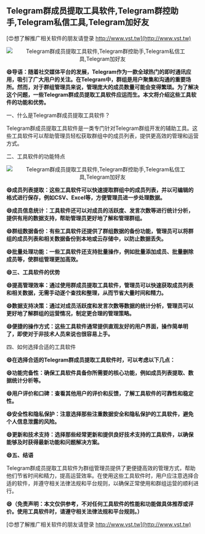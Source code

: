 ## **Telegram群成员提取工具软件,Telegram群控助手,Telegram私信工具,Telegram加好友**

[😍想了解推广相关软件的朋友请登录 http://www.vst.tw](http://www.vst.tw)

 <center><img src="https://vst.tw/MP4/tuiguang/png/7.png" alt="Telegram群成员提取工具软件,Telegram群控助手,Telegram私信工具,Telegram加好友"></center>

**😄导语：随着社交媒体平台的发展，Telegram作为一款全球热门的即时通讯应用，吸引了广大用户的关注。在Telegram中，群组是用户聚集和沟通的重要场所。然而，对于群组管理员来说，管理庞大的成员数量可能会变得繁琐。为了解决这个问题，一些Telegram群成员提取工具软件应运而生。本文将介绍这些工具软件的功能和优势。**

一、什么是Telegram群成员提取工具软件？

Telegram群成员提取工具软件是一类专门针对Telegram群组开发的辅助工具。这些工具软件可以帮助管理员轻松获取群组中的成员列表，提供更高效的管理和运营方式。

二、工具软件的功能特点

 <center><img src="https://vst.tw/MP4/tuiguang/png/2.png" alt="Telegram群成员提取工具软件,Telegram群控助手,Telegram私信工具,Telegram加好友"></center>

**😄成员列表提取：这些工具软件可以快速提取群组中的成员列表，并以可编辑的格式进行保存，例如CSV、Excel等，方便管理员进一步处理数据。**

**😄成员信息统计：工具软件还可以对成员的活跃度、发言次数等进行统计分析，提供有用的数据支持，帮助管理员更好地了解和管理群组。**

**😄群组数据备份：有些工具软件还提供了群组数据的备份功能，管理员可以将群组的成员列表和相关数据备份到本地或云存储中，以防止数据丢失。**

**😄批量处理功能：一些工具软件还支持批量操作，例如批量添加成员、批量删除成员等，使群组管理更加高效。**

**😄三、工具软件的优势**

**😄提高管理效率：通过使用群成员提取工具软件，管理员可以快速获取成员列表和相关数据，无需手动逐个查找和整理，从而节省大量时间和精力。**

**😄数据支持决策：通过对成员活跃度和发言次数等数据的统计分析，管理员可以更好地了解群组的运营情况，制定更合理的管理策略。**

**😄便捷的操作方式：这些工具软件通常提供直观友好的用户界面，操作简单明了，即使对于非技术人员来说也很容易上手。**

四、如何选择合适的工具软件

**😄在选择合适的Telegram群成员提取工具软件时，可以考虑以下几点：**

**😄功能完备性：确保工具软件具备你所需要的核心功能，例如成员列表提取、数据统计分析等。**

**😄用户评价和口碑：查看其他用户的评价和反馈，了解工具软件的可靠性和稳定性。**

**😄安全性和隐私保护：注意选择那些注重数据安全和隐私保护的工具软件，避免个人信息泄露的风险。**

**😄更新和技术支持：选择那些经常更新和提供良好技术支持的工具软件，以确保能够及时获得最新功能和问题解决方案。**

**😄五、结语**

Telegram群成员提取工具软件为群组管理员提供了更便捷高效的管理方式，帮助他们节省时间和精力，提高运营效率。在使用这些工具软件时，用户应注意选择合适的软件，并遵守相关法律法规和平台规则，以确保正常使用和群组运营的顺利进行。

**😄（免责声明：本文仅供参考，不对任何工具软件的性能和功能做具体推荐或评价。使用工具软件时，请遵守相关法律法规和平台规则。）**

[😍想了解推广相关软件的朋友请登录 http://www.vst.tw](http://www.vst.tw)




